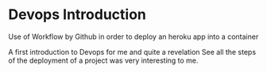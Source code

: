 # Devops Introduction

Use of Workflow by Github in order to deploy an heroku app into a container

A first introduction to Devops for me and quite a revelation
See all the steps of the deployment of a project was very interesting to me.
